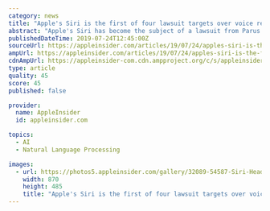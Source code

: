 ```yaml
---
category: news
title: "Apple's Siri is the first of four lawsuit targets over voice recognition technology"
abstract: "Apple's Siri has become the subject of a lawsuit from Parus Holdings, alleging the virtual assistant infringes on a pair of patents relating to the use of voice to browse for data, with ..."
publishedDateTime: 2019-07-24T12:45:00Z
sourceUrl: https://appleinsider.com/articles/19/07/24/apples-siri-is-the-first-of-four-targets-over-voice-recognition-technology
ampUrl: https://appleinsider.com/articles/19/07/24/apples-siri-is-the-first-of-four-targets-over-voice-recognition-technology/amp/
cdnAmpUrl: https://appleinsider-com.cdn.ampproject.org/c/s/appleinsider.com/articles/19/07/24/apples-siri-is-the-first-of-four-targets-over-voice-recognition-technology/amp/
type: article
quality: 45
score: 45
published: false

provider:
  name: AppleInsider
  id: appleinsider.com

topics:
  - AI
  - Natural Language Processing

images:
  - url: https://photos5.appleinsider.com/gallery/32089-54587-Siri-Header-xl.jpg
    width: 870
    height: 485
    title: "Apple's Siri is the first of four lawsuit targets over voice recognition technology"
---
```

